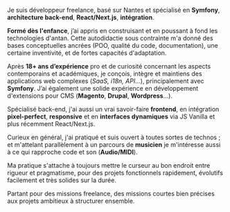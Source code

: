 Je suis développeur freelance, basé sur Nantes et spécialisé en **Symfony**, **architecture back-end**, **React/Next.js**, **intégration**.

**Formé dès l'enfance**, j’ai appris en construisant et en poussant à fond les technologies d'antan. Cette autodidactie sous contrainte m'a donné des bases conceptuelles ancrées (POO, qualité du code, documentation), une certaine inventivité, et de fortes capacités d'adaptation.

Après **18+ ans d’expérience** pro et de curiosité concernant les aspects contemporains et académiques, je conçois, intègre et maintiens des applications web complexes (*SaaS, i18n, API...*), principalement avec **Symfony**.
J’ai également une solide expérience en développement d'extensions pour CMS (**Magento**, **Drupal**, **Wordpress**...).

Spécialisé back-end, j'ai aussi un vrai savoir-faire **frontend**, en intégration **pixel-perfect**, **responsive** et en **interfaces dynamiques** via JS Vanilla et plus récemment React/Next.js.

Curieux en général, j'ai pratiqué et suis ouvert à toutes sortes de technos ; et m'attelant parallèlement à un parcours de **musicien** je m'intéresse aussi à ce qui rapproche code et son (**Audio/MIDI**).

Ma pratique s'attache à toujours mettre le curseur au bon endroit entre rigueur et pragmatisme, pour des projets fonctionnels rapidement, évolutifs facilement et très solides sur la durée.

Partant pour des missions freelance, des missions courtes bien précises aux projets ambitieux à structurer ensemble.
